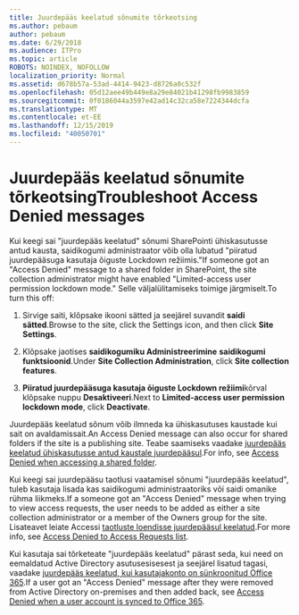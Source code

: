 ```yaml
---
title: Juurdepääs keelatud sõnumite tõrkeotsing
ms.author: pebaum
author: pebaum
ms.date: 6/29/2018
ms.audience: ITPro
ms.topic: article
ROBOTS: NOINDEX, NOFOLLOW
localization_priority: Normal
ms.assetid: d678b57a-53ad-4414-9423-d8726a0c532f
ms.openlocfilehash: 05d12aee49b449e8a29e84021b41298fb9983859
ms.sourcegitcommit: 0f0186044a3597e42ad14c32ca58e7224344dcfa
ms.translationtype: MT
ms.contentlocale: et-EE
ms.lasthandoff: 12/15/2019
ms.locfileid: "40050701"
---
```

# <a name="troubleshoot-access-denied-messages"></a><span data-ttu-id="498b2-102">Juurdepääs keelatud sõnumite tõrkeotsing</span><span class="sxs-lookup"><span data-stu-id="498b2-102">Troubleshoot Access Denied messages</span></span>

<span data-ttu-id="498b2-103">Kui keegi sai "juurdepääs keelatud" sõnumi SharePointi ühiskasutusse antud kausta, saidikogumi administraator võib olla lubatud "piiratud juurdepääsuga kasutaja õiguste Lockdown režiimis."</span><span class="sxs-lookup"><span data-stu-id="498b2-103">If someone got an "Access Denied" message to a shared folder in SharePoint, the site collection administrator might have enabled "Limited-access user permission lockdown mode."</span></span> <span data-ttu-id="498b2-104">Selle väljalülitamiseks toimige järgmiselt.</span><span class="sxs-lookup"><span data-stu-id="498b2-104">To turn this off:</span></span> 
  
1. <span data-ttu-id="498b2-105">Sirvige saiti, klõpsake ikooni sätted ja seejärel suvandit **saidi sätted**.</span><span class="sxs-lookup"><span data-stu-id="498b2-105">Browse to the site, click the Settings icon, and then click **Site Settings**.</span></span>
    
2. <span data-ttu-id="498b2-106">Klõpsake jaotises **saidikogumiku Administreerimine** **saidikogumi funktsioonid**.</span><span class="sxs-lookup"><span data-stu-id="498b2-106">Under **Site Collection Administration**, click **Site collection features**.</span></span>
    
3. <span data-ttu-id="498b2-107">**Piiratud juurdepääsuga kasutaja õiguste Lockdown režiimi**kõrval klõpsake nuppu **Desaktiveeri**.</span><span class="sxs-lookup"><span data-stu-id="498b2-107">Next to **Limited-access user permission lockdown mode**, click **Deactivate**.</span></span>
    
<span data-ttu-id="498b2-108">Juurdepääs keelatud sõnum võib ilmneda ka ühiskasutuses kaustade kui sait on avaldamissait.</span><span class="sxs-lookup"><span data-stu-id="498b2-108">An Access Denied message can also occur for shared folders if the site is a publishing site.</span></span> <span data-ttu-id="498b2-109">Teabe saamiseks vaadake [juurdepääs keelatud ühiskasutusse antud kaustale juurdepääsul](https://go.microsoft.com/fwlink/?linkid=2004317).</span><span class="sxs-lookup"><span data-stu-id="498b2-109">For info, see [Access Denied when accessing a shared folder](https://go.microsoft.com/fwlink/?linkid=2004317).</span></span>
  
<span data-ttu-id="498b2-110">Kui keegi sai juurdepääsu taotlusi vaatamisel sõnumi "juurdepääs keelatud", tuleb kasutaja lisada kas saidikogumi administraatoriks või saidi omanike rühma liikmeks.</span><span class="sxs-lookup"><span data-stu-id="498b2-110">If a someone got an "Access Denied" message when trying to view access requests, the user needs to be added as either a site collection administrator or a member of the Owners group for the site.</span></span> <span data-ttu-id="498b2-111">Lisateavet leiate Accessi [taotluste loendisse juurdepääsul keelatud](https://go.microsoft.com/fwlink/?linkid=2004220).</span><span class="sxs-lookup"><span data-stu-id="498b2-111">For more info, see [Access Denied to Access Requests list](https://go.microsoft.com/fwlink/?linkid=2004220).</span></span>
  
<span data-ttu-id="498b2-112">Kui kasutaja sai tõrketeate "juurdepääs keelatud" pärast seda, kui need on eemaldatud Active Directory asutusesisesest ja seejärel lisatud tagasi, vaadake [juurdepääs keelatud, kui kasutajakonto on sünkroonitud Office 365](https://go.microsoft.com/fwlink/?linkid=2004318).</span><span class="sxs-lookup"><span data-stu-id="498b2-112">If a user got an "Access Denied" message after they were removed from Active Directory on-premises and then added back, see [Access Denied when a user account is synced to Office 365](https://go.microsoft.com/fwlink/?linkid=2004318).</span></span>
  

